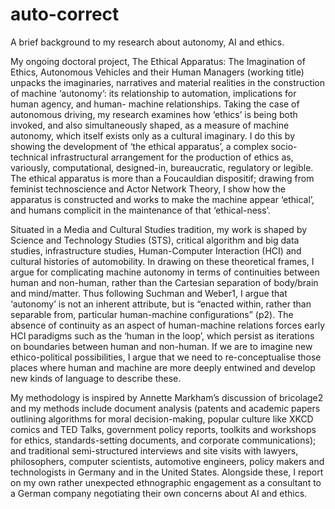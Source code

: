 # auto-correct
A brief background to my research about autonomy, AI and ethics. 


My ongoing doctoral project, The Ethical Apparatus: The Imagination of Ethics, Autonomous Vehicles and their Human Managers (working title) unpacks the imaginaries, narratives and material realities in the construction of machine ‘autonomy’: its relationship to automation, implications for human agency, and human- machine relationships. Taking the case of autonomous driving, my research examines how ‘ethics’ is being both invoked, and also simultaneously shaped, as a measure of machine autonomy, which itself exists only as a cultural imaginary. I do this by showing the development of  ‘the ethical apparatus’, a complex socio-technical infrastructural arrangement for the production of ethics as, variously, computational, designed-in, bureaucratic, regulatory or legible. The ethical apparatus is more than a Foucauldian dispositif; drawing from feminist technoscience and Actor Network Theory, I show how the apparatus is constructed and works to make the machine appear ‘ethical’, and humans complicit in the maintenance of that ‘ethical-ness’. 

Situated in a Media and Cultural Studies tradition, my work is shaped by Science and Technology Studies (STS),  critical algorithm and big data studies,  infrastructure studies, Human-Computer Interaction (HCI) and cultural histories of automobility.  In drawing on these theoretical frames, I argue for complicating machine autonomy in terms of continuities between human and non-human, rather than the Cartesian separation of body/brain and mind/matter. Thus following Suchman and Weber1, I argue that ‘autonomy’ is not an inherent attribute, but is “enacted within, rather than separable from, particular human-machine configurations” (p2). The absence of continuity as an aspect of human-machine relations forces early HCI paradigms such as the ‘human in the loop’, which persist as iterations on boundaries between human and non-human. If we are to imagine new ethico-political possibilities, I argue that we need to re-conceptualise those places where human and machine are more deeply entwined and develop new kinds of language to describe these. 

My methodology is inspired by Annette Markham’s discussion of bricolage2 and my methods include document analysis (patents and academic papers outlining algorithms for moral decision-making, popular culture like XKCD comics and TED Talks, government policy reports, toolkits and workshops for ethics, standards-setting documents, and corporate communications); and traditional semi-structured interviews and site visits with lawyers, philosophers, computer scientists, automotive engineers, policy makers and technologists in Germany and in the United States. Alongside these, I report on my own rather unexpected ethnographic engagement as a consultant to a German company negotiating their own concerns about AI and ethics.

